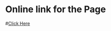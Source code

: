 # Online link for the Page
#[Click Here](https://shafayet-tuhin.github.io/my_first_responsive_css/)
